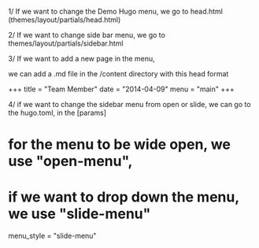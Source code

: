 1/ If we want to change the Demo Hugo menu, we go to head.html (themes/layout/partials/head.html)

2/ If we want to change side bar menu, we go to themes/layout/partials/sidebar.html

3/ If we want to add a new page in the menu,

we can add a .md file in the /content directory with this head format 

+++
title = "Team Member"
date = "2014-04-09"
menu = "main"
+++

4/ if we want to change the sidebar menu from open or slide, we can go to the hugo.toml, in the [params]
# for the menu to be wide open, we use "open-menu",
# if we want to drop down the menu, we use "slide-menu"
menu_style = "slide-menu"
